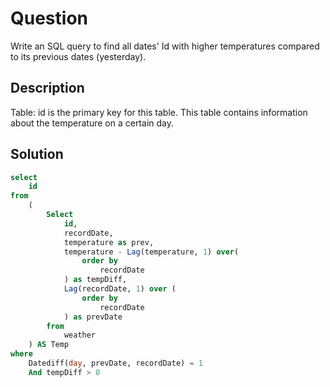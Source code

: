 # Question
Write an SQL query to find all dates' Id with higher temperatures compared to its previous dates (yesterday).
## Description
Table: id is the primary key for this table.
This table contains information about the temperature on a certain day.
## Solution

```sql
select
    id
from
    (
        Select
            id,
            recordDate,
            temperature as prev,
            temperature - Lag(temperature, 1) over(
                order by
                    recordDate
            ) as tempDiff,
            Lag(recordDate, 1) over (
                order by
                    recordDate
            ) as prevDate
        from
            weather
    ) AS Temp
where
    Datediff(day, prevDate, recordDate) = 1
    And tempDiff > 0
```